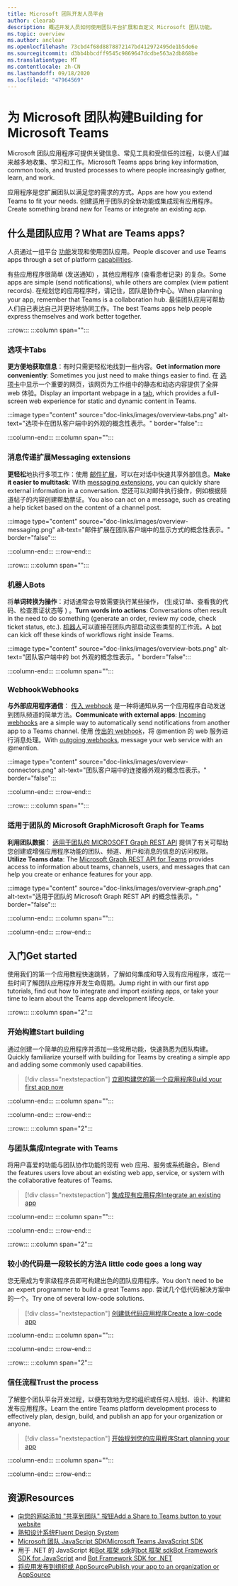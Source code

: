 ```yaml
---
title: Microsoft 团队开发人员平台
author: clearab
description: 概述开发人员如何使用团队平台扩展和自定义 Microsoft 团队功能。
ms.topic: overview
ms.author: anclear
ms.openlocfilehash: 73cbd4f68d8878872147bd412972495de1b5de6e
ms.sourcegitcommit: d3bb4bbcdff9545c9869647dcdbe563a2db868be
ms.translationtype: MT
ms.contentlocale: zh-CN
ms.lasthandoff: 09/18/2020
ms.locfileid: "47964569"
---
```

# <a name="building-for-microsoft-teams"></a><span data-ttu-id="cd6a3-103">为 Microsoft 团队构建</span><span class="sxs-lookup"><span data-stu-id="cd6a3-103">Building for Microsoft Teams</span></span>

<span data-ttu-id="cd6a3-104">Microsoft 团队应用程序可提供关键信息、常见工具和受信任的过程，以便人们越来越多地收集、学习和工作。</span><span class="sxs-lookup"><span data-stu-id="cd6a3-104">Microsoft Teams apps bring key information, common tools, and trusted processes to where people increasingly gather, learn, and work.</span></span>

<span data-ttu-id="cd6a3-105">应用程序是您扩展团队以满足您的需求的方式。</span><span class="sxs-lookup"><span data-stu-id="cd6a3-105">Apps are how you extend Teams to fit your needs.</span></span> <span data-ttu-id="cd6a3-106">创建适用于团队的全新功能或集成现有应用程序。</span><span class="sxs-lookup"><span data-stu-id="cd6a3-106">Create something brand new for Teams or integrate an existing app.</span></span>

## <a name="what-are-teams-apps"></a><span data-ttu-id="cd6a3-107">什么是团队应用？</span><span class="sxs-lookup"><span data-stu-id="cd6a3-107">What are Teams apps?</span></span>

<span data-ttu-id="cd6a3-108">人员通过一组平台 [功能](capabilities-overview.md)发现和使用团队应用。</span><span class="sxs-lookup"><span data-stu-id="cd6a3-108">People discover and use Teams apps through a set of platform [capabilities](capabilities-overview.md).</span></span>

<span data-ttu-id="cd6a3-109">有些应用程序很简单 (发送通知) ，其他应用程序 (查看患者记录) 的复杂。</span><span class="sxs-lookup"><span data-stu-id="cd6a3-109">Some apps are simple (send notifications), while others are complex (view patient records).</span></span> <span data-ttu-id="cd6a3-110">在规划您的应用程序时，请记住，团队是协作中心。</span><span class="sxs-lookup"><span data-stu-id="cd6a3-110">When planning your app, remember that Teams is a collaboration hub.</span></span> <span data-ttu-id="cd6a3-111">最佳团队应用可帮助人们自己表达自己并更好地协同工作。</span><span class="sxs-lookup"><span data-stu-id="cd6a3-111">The best Teams apps help people express themselves and work better together.</span></span>

:::row:::
   :::column span="":::

### <a name="tabs"></a><span data-ttu-id="cd6a3-112">选项卡</span><span class="sxs-lookup"><span data-stu-id="cd6a3-112">Tabs</span></span>

<span data-ttu-id="cd6a3-113">**更方便地获取信息**：有时只需更轻松地找到一些内容。</span><span class="sxs-lookup"><span data-stu-id="cd6a3-113">**Get information more conveniently**: Sometimes you just need to make things easier to find.</span></span> <span data-ttu-id="cd6a3-114">在 [选项卡](../tabs/what-are-tabs.md)中显示一个重要的网页，该网页为工作组中的静态和动态内容提供了全屏 web 体验。</span><span class="sxs-lookup"><span data-stu-id="cd6a3-114">Display an important webpage in a [tab](../tabs/what-are-tabs.md), which provides a full-screen web experience for static and dynamic content in Teams.</span></span>

:::image type="content" source="doc-links/images/overview-tabs.png" alt-text="选项卡在团队客户端中的外观的概念性表示。" border="false":::

   :::column-end:::
   :::column span="":::

### <a name="messaging-extensions"></a><span data-ttu-id="cd6a3-116">消息传递扩展</span><span class="sxs-lookup"><span data-stu-id="cd6a3-116">Messaging extensions</span></span>

<span data-ttu-id="cd6a3-117">**更轻松**地执行多项工作：使用 [邮件扩展](../messaging-extensions/what-are-messaging-extensions.md)，可以在对话中快速共享外部信息。</span><span class="sxs-lookup"><span data-stu-id="cd6a3-117">**Make it easier to multitask**: With [messaging extensions](../messaging-extensions/what-are-messaging-extensions.md), you can quickly share external information in a conversation.</span></span> <span data-ttu-id="cd6a3-118">您还可以对邮件执行操作，例如根据频道帖子的内容创建帮助票证。</span><span class="sxs-lookup"><span data-stu-id="cd6a3-118">You also can act on a message, such as creating a help ticket based on the content of a channel post.</span></span>

:::image type="content" source="doc-links/images/overview-messaging.png" alt-text="邮件扩展在团队客户端中的显示方式的概念性表示。" border="false":::

   :::column-end:::
:::row-end:::

:::row:::
   :::column span="":::

### <a name="bots"></a><span data-ttu-id="cd6a3-120">机器人</span><span class="sxs-lookup"><span data-stu-id="cd6a3-120">Bots</span></span>

<span data-ttu-id="cd6a3-121">将**单词转换为操作**：对话通常会导致需要执行某些操作， (生成订单、查看我的代码、检查票证状态等 ) 。</span><span class="sxs-lookup"><span data-stu-id="cd6a3-121">**Turn words into actions**: Conversations often result in the need to do something (generate an order, review my code, check ticket status, etc.).</span></span> <span data-ttu-id="cd6a3-122">[机器人](../bots/what-are-bots.md)可以直接在团队内部启动这些类型的工作流。</span><span class="sxs-lookup"><span data-stu-id="cd6a3-122">A [bot](../bots/what-are-bots.md) can kick off these kinds of workflows right inside Teams.</span></span>

:::image type="content" source="doc-links/images/overview-bots.png" alt-text="团队客户端中的 bot 外观的概念性表示。" border="false":::

   :::column-end:::
   :::column span="":::

### <a name="webhooks"></a><span data-ttu-id="cd6a3-124">Webhook</span><span class="sxs-lookup"><span data-stu-id="cd6a3-124">Webhooks</span></span>

<span data-ttu-id="cd6a3-125">**与外部应用程序通信**： [传入 webhook](../webhooks-and-connectors/what-are-webhooks-and-connectors.md#incoming-webhooks) 是一种将通知从另一个应用程序自动发送到团队频道的简单方法。</span><span class="sxs-lookup"><span data-stu-id="cd6a3-125">**Communicate with external apps**: [Incoming webhooks](../webhooks-and-connectors/what-are-webhooks-and-connectors.md#incoming-webhooks) are a simple way to automatically send notifications from another app to a Teams channel.</span></span> <span data-ttu-id="cd6a3-126">使用 [传出的 webhook](../webhooks-and-connectors/what-are-webhooks-and-connectors.md#outgoing-webhooks)，将 @mention 的 web 服务进行消息处理。</span><span class="sxs-lookup"><span data-stu-id="cd6a3-126">With [outgoing webhooks](../webhooks-and-connectors/what-are-webhooks-and-connectors.md#outgoing-webhooks), message your web service with an @mention.</span></span>

:::image type="content" source="doc-links/images/overview-connectors.png" alt-text="团队客户端中的连接器外观的概念性表示。" border="false":::

   :::column-end:::
:::row-end:::

:::row:::
   :::column span="":::

### <a name="microsoft-graph-for-teams"></a><span data-ttu-id="cd6a3-128">适用于团队的 Microsoft Graph</span><span class="sxs-lookup"><span data-stu-id="cd6a3-128">Microsoft Graph for Teams</span></span>

<span data-ttu-id="cd6a3-129">**利用团队数据**： [适用于团队的 MICROSOFT Graph REST API](https://docs.microsoft.com/graph/teams-concept-overview) 提供了有关可帮助您创建或增强应用程序功能的团队、频道、用户和消息的信息的访问权限。</span><span class="sxs-lookup"><span data-stu-id="cd6a3-129">**Utilize Teams data**: The [Microsoft Graph REST API for Teams](https://docs.microsoft.com/graph/teams-concept-overview) provides access to information about teams, channels, users, and messages that can help you create or enhance features for your app.</span></span>

:::image type="content" source="doc-links/images/overview-graph.png" alt-text="适用于团队的 Microsoft Graph REST API 的概念性表示。" border="false":::

   :::column-end:::
   :::column span="":::

   :::column-end:::
:::row-end:::

## <a name="get-started"></a><span data-ttu-id="cd6a3-131">入门</span><span class="sxs-lookup"><span data-stu-id="cd6a3-131">Get started</span></span>

<span data-ttu-id="cd6a3-132">使用我们的第一个应用教程快速跳转，了解如何集成和导入现有应用程序，或花一些时间了解团队应用程序开发生命周期。</span><span class="sxs-lookup"><span data-stu-id="cd6a3-132">Jump right in with our first app tutorials, find out how to integrate and import existing apps, or take your time to learn about the Teams app development lifecycle.</span></span>

:::row:::
   :::column span="2":::

### <a name="start-building"></a><span data-ttu-id="cd6a3-133">开始构建</span><span class="sxs-lookup"><span data-stu-id="cd6a3-133">Start building</span></span>

   <span data-ttu-id="cd6a3-134">通过创建一个简单的应用程序并添加一些常用功能，快速熟悉为团队构建。</span><span class="sxs-lookup"><span data-stu-id="cd6a3-134">Quickly familiarize yourself with building for Teams by creating a simple app and adding some commonly used capabilities.</span></span>

   > [!div class="nextstepaction"]
   > [<span data-ttu-id="cd6a3-135">立即构建您的第一个应用程序</span><span class="sxs-lookup"><span data-stu-id="cd6a3-135">Build your first app now</span></span>](build-your-first-app/building-real-world-app.md)

   :::column-end:::
   :::column span="":::

   :::column-end:::
:::row-end:::

:::row:::
   :::column span="2":::

### <a name="integrate-with-teams"></a><span data-ttu-id="cd6a3-136">与团队集成</span><span class="sxs-lookup"><span data-stu-id="cd6a3-136">Integrate with Teams</span></span>

   <span data-ttu-id="cd6a3-137">将用户喜爱的功能与团队协作功能的现有 web 应用、服务或系统融合。</span><span class="sxs-lookup"><span data-stu-id="cd6a3-137">Blend the features users love about an existing web app, service, or system with the collaborative features of Teams.</span></span>

   > [!div class="nextstepaction"]
   > [<span data-ttu-id="cd6a3-138">集成现有应用程序</span><span class="sxs-lookup"><span data-stu-id="cd6a3-138">Integrate an existing app</span></span>](migrating-web-apps.md)

   :::column-end:::
   :::column span="":::

   :::column-end:::
:::row-end:::

:::row:::
   :::column span="2":::

### <a name="a-little-code-goes-a-long-way"></a><span data-ttu-id="cd6a3-139">较小的代码是一段较长的方法</span><span class="sxs-lookup"><span data-stu-id="cd6a3-139">A little code goes a long way</span></span>

   <span data-ttu-id="cd6a3-140">您无需成为专家级程序员即可构建出色的团队应用程序。</span><span class="sxs-lookup"><span data-stu-id="cd6a3-140">You don't need to be an expert programmer to build a great Teams app.</span></span> <span data-ttu-id="cd6a3-141">尝试几个低代码解决方案中的一个。</span><span class="sxs-lookup"><span data-stu-id="cd6a3-141">Try one of several low-code solutions.</span></span>

   > [!div class="nextstepaction"]
   > [<span data-ttu-id="cd6a3-142">创建低代码应用程序</span><span class="sxs-lookup"><span data-stu-id="cd6a3-142">Create a low-code app</span></span>](low-code-solutions.md)

   :::column-end:::
   :::column span="":::

   :::column-end:::
:::row-end:::

:::row:::
   :::column span="2":::

### <a name="trust-the-process"></a><span data-ttu-id="cd6a3-143">信任流程</span><span class="sxs-lookup"><span data-stu-id="cd6a3-143">Trust the process</span></span>

   <span data-ttu-id="cd6a3-144">了解整个团队平台开发过程，以便有效地为您的组织或任何人规划、设计、构建和发布应用程序。</span><span class="sxs-lookup"><span data-stu-id="cd6a3-144">Learn the entire Teams platform development process to effectively plan, design, build, and publish an app for your organization or anyone.</span></span>

   > [!div class="nextstepaction"]
   > [<span data-ttu-id="cd6a3-145">开始规划您的应用程序</span><span class="sxs-lookup"><span data-stu-id="cd6a3-145">Start planning your app</span></span>](../concepts/extensibility-points.md)

   :::column-end:::
   :::column span="":::

   :::column-end:::
:::row-end:::

## <a name="resources"></a><span data-ttu-id="cd6a3-146">资源</span><span class="sxs-lookup"><span data-stu-id="cd6a3-146">Resources</span></span>

* [<span data-ttu-id="cd6a3-147">向您的网站添加 "共享到团队" 按钮</span><span class="sxs-lookup"><span data-stu-id="cd6a3-147">Add a Share to Teams button to your website</span></span>](../concepts/build-and-test/share-to-teams.md)
* [<span data-ttu-id="cd6a3-148">熟知设计系统</span><span class="sxs-lookup"><span data-stu-id="cd6a3-148">Fluent Design System</span></span>](https://fluentsite.z22.web.core.windows.net/)
* [<span data-ttu-id="cd6a3-149">Microsoft 团队 JavaScript SDK</span><span class="sxs-lookup"><span data-stu-id="cd6a3-149">Microsoft Teams JavaScript SDK</span></span>](https://docs.microsoft.com/javascript/api/@microsoft/teams-js/?view=msteams-client-js-latest&preserve-view=true)
* <span data-ttu-id="cd6a3-150">用于 .NET 的 JavaScript 和[Bot 框架 sdk](https://github.com/Microsoft/botbuilder-dotnet/)的[bot 框架 sdk](https://github.com/Microsoft/botbuilder-js)</span><span class="sxs-lookup"><span data-stu-id="cd6a3-150">[Bot Framework SDK for JavaScript](https://github.com/Microsoft/botbuilder-js) and [Bot Framework SDK for .NET](https://github.com/Microsoft/botbuilder-dotnet/)</span></span>
* [<span data-ttu-id="cd6a3-151">将应用发布到组织或 AppSource</span><span class="sxs-lookup"><span data-stu-id="cd6a3-151">Publish your app to an organization or AppSource</span></span>](../concepts/deploy-and-publish/overview.md)
